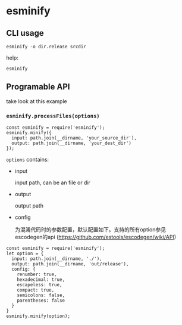 # esminify

## CLI usage

```
esminify -o dir.release srcdir
```

help:
```
esminify
```



## Programable API

take look at this example

### `esminify.processFiles(options)`
```
const esminify = require('esminify');
esminify.minify({
  input: path.join(__dirname, 'your_source_dir'),
  output: path.join(__dirname, 'your_dest_dir')
});
```
`options` contains:

* input

  input path, can be an file or dir

* output

  output path

* config

  为混淆代码时的参数配置，默认配置如下。支持的所有option参见 escodegen的api (https://github.com/estools/escodegen/wiki/API)
```
const esminify = require('esminify');
let option = {
  input: path.join(__dirname, './'),
  output: path.join(__dirname, 'out/release'),
  config: {
    renumber: true,
    hexadecimal: true,
    escapeless: true,
    compact: true,
    semicolons: false,
    parentheses: false
  }
}
esminify.minify(option);
```
